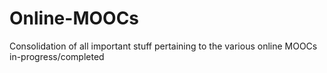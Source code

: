 # Online-MOOCs
Consolidation of all important stuff pertaining to the various online MOOCs in-progress/completed
